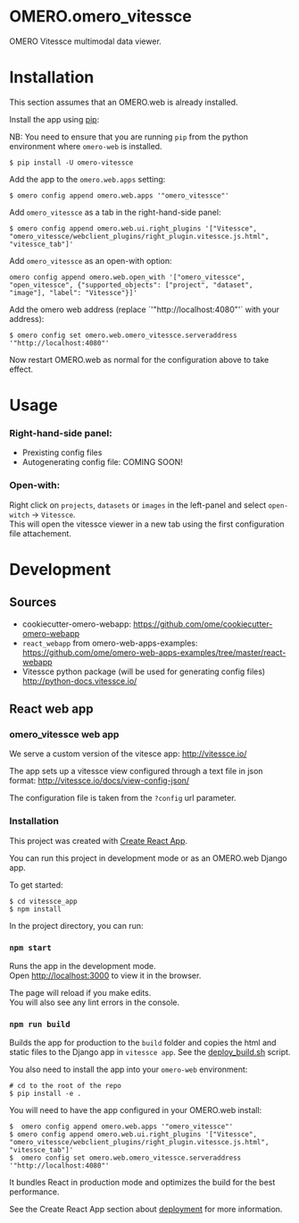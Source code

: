 OMERO.omero_vitessce
=======================

OMERO Vitessce multimodal data viewer.

Installation
============

This section assumes that an OMERO.web is already installed.

Install the app using [pip](https://pip.pypa.io/en/stable/):

NB: You need to ensure that you are running `pip` from the python environment
where `omero-web` is installed.

    $ pip install -U omero-vitessce

Add the app to the `omero.web.apps` setting:

    $ omero config append omero.web.apps '"omero_vitessce"'

Add `omero_vitessce` as a tab in the right-hand-side panel:

    $ omero config append omero.web.ui.right_plugins '["Vitessce", "omero_vitessce/webclient_plugins/right_plugin.vitessce.js.html", "vitessce_tab"]'

Add `omero_vitessce` as an open-with option:

    omero config append omero.web.open_with '["omero_vitessce", "open_vitessce", {"supported_objects": ["project", "dataset", "image"], "label": "Vitessce"}]'

Add the omero web address (replace ´'"http://localhost:4080"'´ with your address):

    $ omero config set omero.web.omero_vitessce.serveraddress '"http://localhost:4080"'
    
Now restart OMERO.web as normal for the configuration above to take effect.

Usage
============
### Right-hand-side panel:
- Prexisting config files
- Autogenerating config file: COMING SOON!

  
### Open-with:
Right click on `projects`, `datasets` or `images` in the left-panel and select `open-witch` -> `Vitessce`.  
This will open the vitessce viewer in a new tab using the first configuration file attachement.

Development
=======================

## Sources

- cookiecutter-omero-webapp: https://github.com/ome/cookiecutter-omero-webapp
- `react_webapp` from omero-web-apps-examples: https://github.com/ome/omero-web-apps-examples/tree/master/react-webapp
- Vitessce python package (will be used for generating config files) http://python-docs.vitessce.io/

## React web app

### omero_vitessce web app

We serve a custom version of the vitesce app: http://vitessce.io/

The app sets up a vitessce view configured through a text file in json format: http://vitessce.io/docs/view-config-json/

The configuration file is taken from the `?config` url parameter.

### Installation

This project was created with [Create React App](https://github.com/facebook/create-react-app).

You can run this project in development mode or as an OMERO.web Django app.

To get started:

    $ cd vitessce_app
    $ npm install

In the project directory, you can run:

### `npm start`

Runs the app in the development mode.<br>
Open [http://localhost:3000](http://localhost:3000) to view it in the browser.

The page will reload if you make edits.<br>
You will also see any lint errors in the console.


### `npm run build`

Builds the app for production to the `build` folder and copies the
html and static files to the Django app in `vitessce app`. See the [deploy_build.sh]() script.<br>

You also need to install the app into your `omero-web` environment:

    # cd to the root of the repo
    $ pip install -e .

You will need to have the app configured in your OMERO.web install:

    $  omero config append omero.web.apps '"omero_vitessce"'
    $ omero config append omero.web.ui.right_plugins '["Vitessce", "omero_vitessce/webclient_plugins/right_plugin.vitessce.js.html", "vitessce_tab"]'
    $  omero config set omero.web.omero_vitessce.serveraddress '"http://localhost:4080"'

It bundles React in production mode and optimizes the build for the best performance.

See the Create React App section about [deployment](https://facebook.github.io/create-react-app/docs/deployment) for more information.

